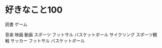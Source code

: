 # 好きなこと100

読書
ゲーム
    
音楽
映画
動画
スポーツ
    フットサル
    バスケットボール
    サイクリング
スポーツ観戦
    サッカー
    フットサル
    バスケットボール
